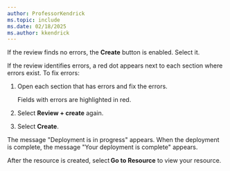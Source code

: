 ```yaml
---
author: ProfessorKendrick
ms.topic: include
ms.date: 02/18/2025
ms.author: kkendrick
---
```


If the review finds no errors, the **Create** button is enabled. Select it.

If the review identifies errors, a red dot appears next to each section where errors exist. To fix errors:

1. Open each section that has errors and fix the errors.

    Fields with errors are highlighted in red.

1. Select **Review + create** again.

1. Select **Create**.

The message "Deployment is in progress" appears. When the deployment is complete, the message "Your deployment is complete" appears.

After the resource is created, select **Go to Resource** to view your resource.
